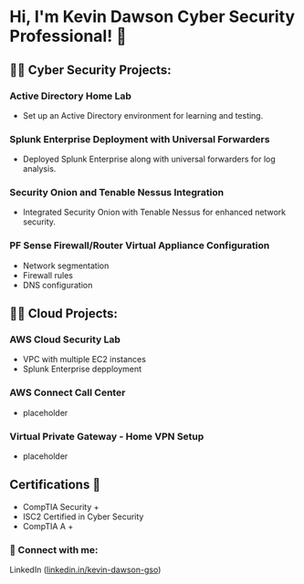 # Hi, I'm Kevin Dawson Cyber Security Professional! 👋

## 👨‍💻 Cyber Security Projects:

### Active Directory Home Lab
- Set up an Active Directory environment for learning and testing.

### Splunk Enterprise Deployment with Universal Forwarders
- Deployed Splunk Enterprise along with universal forwarders for log analysis.

### Security Onion and Tenable Nessus Integration
- Integrated Security Onion with Tenable Nessus for enhanced network security.

### PF Sense Firewall/Router Virtual Appliance Configuration
- Network segmentation
- Firewall rules
- DNS configuration

 ## 👨‍💻 Cloud Projects:
 
 ### AWS Cloud Security Lab
 - VPC with multiple EC2 instances
 - Splunk Enterprise depployment
   
### AWS Connect Call Center
- placeholder
  
### Virtual Private Gateway - Home VPN Setup
- placeholder

## Certifications 📖
- CompTIA Security +
- ISC2 Certified in Cyber Security
- CompTIA A +

### 🤳 Connect with me:
LinkedIn ([linkedin.in/kevin-dawson-gso](https://www.linkedin.com/in/kevin-dawson-gso/))
